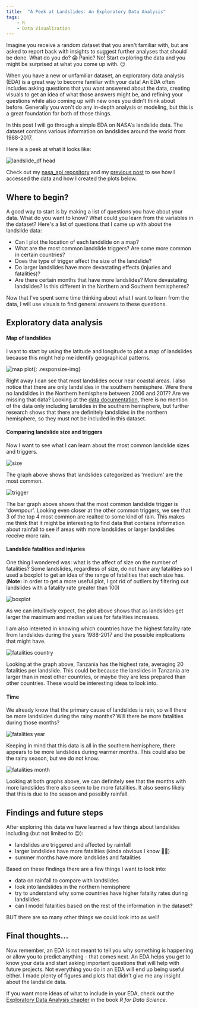 ```yaml
---
title:  "A Peek at Landslides: An Exploratory Data Analysis"
tags:
    - R
    - Data Visualization
---
```


<!--more-->

Imagine you receive a random dataset that you aren't familiar with, but are asked to report back with insights to suggest further analyses that should be done. What do you do? 😱 Panic? No! Start exploring the data and you might be surprised at what you come up with. 😏

When you have a new or unfamiliar dataset, an exploratory data analysis (EDA) is a great way to become familiar with your data! An EDA often includes asking questions that you want answered about the data, creating visuals to get an idea of what those answers might be, and refining your questions while also coming up with new ones you didn't think about before. Generally you won't do any in-depth analysis or modeling, but this is a great foundation for both of those things.

In this post I will go through a simple EDA on NASA's landslide data. The dataset contians various information on landslides around the world from 1988-2017. 

Here is a peek at what it looks like:

![landslide_df head](https://raw.githubusercontent.com/katelynnelson38/stat386-projects/main/assets/images/apipost/cleaned_df.PNG)

<!-- <img src="https://raw.githubusercontent.com/katelynnelson38/stat386-projects/main/assets/images/apipost/cleaned_df.PNG" width="1000"/> -->


Check out my [nasa_api repository](https://github.com/katelynnelson38/nasa_api) and my [previous post](https://katelynnelson38.github.io/stat386-projects/2022/10/16/nasa_api.html) to see how I accessed the data and how I created the plots below.

## Where to begin?

<!--
There are a lot of different ways to create plots in Python, but some of the most common packages are [matplotlib](https://www.geeksforgeeks.org/graph-plotting-in-python-set-1/), [pandas](https://www.geeksforgeeks.org/how-to-plot-a-dataframe-using-pandas/), [seaborn](https://www.geeksforgeeks.org/plotting-graph-using-seaborn-python/), and [plotly](https://www.geeksforgeeks.org/python-plotly-tutorial/). I'll be using each of them in this post to give you an idea of how to use them, but take a look at the links I attached to each of them for more detail.

I like to import them with aliases that are commonly used like this...
```
import pandas as pd
import plotly.express as px
import matplotlib.pyplot as plt
import seaborn as sns
```
-->

A good way to start is by making a list of questions you have about your data. What do you want to know? What could you learn from the variables in the dataset? Here's a list of questions that I came up with about the landslide data:

- Can I plot the location of each landslide on a map?
- What are the most common landslide triggers? Are some more common in certain countries?
- Does the type of trigger affect the size of the landslide?
- Do larger landslides have more devastating effects (injuries and fatalities)?
- Are there certain months that have more landslides? More devastating landslides? Is this different in the Northern and Southern hemispheres?

Now that I've spent some time thinking about what I want to learn from the data, I will use visuals to find general answers to these questions.

## Exploratory data analysis

#### Map of landslides

I want to start by using the latitude and longitude to plot a map of landslides because this might help me identify geographical patterns.

![map plot](https://raw.githubusercontent.com/katelynnelson38/stat386-projects/main/assets/images/edapost/mapsnip.PNG){: .responsize-img}

Right away I can see that most landslides occur near coastal areas. I also notice that there are only landslides in the southern hemisphere. Were there no landslides in the Northern hemisphere between 2006 and 2017? Are we missing that data? Looking at the [data documentation](https://data.nasa.gov/Earth-Science/Global-Landslide-Catalog-Export/dd9e-wu2v), there is no mention of the data only including lanslides in the southern hemisphere, but further research shows that there are definitely landslides in the northern hemisphere, so they must not be included in this dataset.

#### Comparing landslide size and triggers

Now I want to see what I can learn about the most common landslide sizes and triggers.

![size](https://raw.githubusercontent.com/katelynnelson38/stat386-projects/main/assets/images/edapost/common_size.png)

The graph above shows that landslides categorized as 'medium' are the most common.

![trigger](https://raw.githubusercontent.com/katelynnelson38/stat386-projects/main/assets/images/edapost/common_trigger.png)

The bar graph above shows that the most common landslide trigger is 'downpour'. Looking even closer at the other common triggers, we see that 3 of the top 4 most common are realted to some kind of rain. This makes me think that it might be interesting to find data that contains information about rainfall to see if areas with more landslides or larger landslides receive more rain.

#### Landslide fatalities and injuries

One thing I wondered was: what is the affect of size on the number of fatalities? Some landslides, regardless of size, do not have any fatalities so I used a boxplot to get an idea of the range of fatalities that each size has. (**Note:** in order to get a more useful plot, I got rid of outliers by filtering out landslides with a fatality rate greater than 100)

![boxplot](https://raw.githubusercontent.com/katelynnelson38/stat386-projects/main/assets/images/edapost/boxplot_size_fatality.png)

As we can intuitively expect, the plot above shows that as landslides get larger the maximum and median values for fatalities increases. 

I am also intereted in knowing which countries have the highest fatality rate from landslides during the years 1988-2017 and the possible implications that might have.

![fatalities country](https://raw.githubusercontent.com/katelynnelson38/stat386-projects/main/assets/images/edapost/fatalities_country.png)

Looking at the graph above, Tanzania has the highest rate, averaging 20 fatalities per landslide. This could be because the lanslides in Tanzania are larger than in most other countries, or maybe they are less prepared than other countries. These would be interesting ideas to look into.

#### Time

We already know that the primary cause of landslides is rain, so will there be more landslides during the rainy months? Will there be more fatalities during those months?

![fatalities year](https://raw.githubusercontent.com/katelynnelson38/stat386-projects/main/assets/images/edapost/landslides_month.png)

Keeping in mind that this data is all in the southern hemisphere, there appears to be more landslides during warmer months. This could also be the rainy season, but we do not know.

![fatalities month](https://raw.githubusercontent.com/katelynnelson38/stat386-projects/main/assets/images/edapost/fatalities_month.png)

Looking at both graphs above, we can definitely see that the months with more landslides there also seem to be more fatalities. It also seems likely that this is due to the season and possibly rainfall.

## Findings and future steps

After exploring this data we have learned a few things about landslides including (but not limited to 😉):

- landslides are triggered and affected by rainfall
- larger landslides have more fatalities (kinda obvious I know 🤷‍♀️)
- summer months have more landslides and fatalities

Based on these findings there are a few things I want to look into:

- data on rainfall to compare with landslides
- look into landslides in the northern hemisphere
- try to understand why some countries have higher fatality rates during landslides
- can I model fatalities based on the rest of the information in the dataset?

BUT there are so many other things we could look into as well!


<!--
## Barplots

## Boxplots

## Histograms and density plots

## Time series plotting

## Geoplotting
-->

## Final thoughts...

Now remember, an EDA is not meant to tell you why something is happening or allow you to predict anything - that comes next. An EDA helps you get to know your data and start asking important questions that will help with future projects. Not everything you do in an EDA will end up being useful either. I made plenty of figures and plots that didn't give me any insight about the landslide data.

If you want more ideas of what to include in your EDA, check out the [Exploratory Data Analysis chapter](https://r4ds.had.co.nz/exploratory-data-analysis.html) in the book *R for Data Science*.
